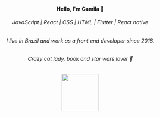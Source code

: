 <h4 align="center">Hello, I'm Camila 🖖</h4>
<h6 align="center">JavaScript | React | CSS | HTML | Flutter | React native</h6>
<h6 align="center">I live in Brazil and work as a front end developer since 2018.</h6>
<h6 align="center">Crazy cat lady, book and star wars lover 🌻</h6>
<p align="center">
  <img src="https://github.com/araldicami/araldicami/blob/master/assets/giphy.gif" width="100" height="100" />
<p/>

